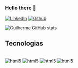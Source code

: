 ### Hello there 👋

<!--[![Portifólio](https://img.shields.io/website-up-down-green-red/http/monip.org.svg)]() -->
[![LinkedIn](https://img.shields.io/badge/LinkedIn-0077B5?style=for-the-badge&logo=linkedin&logoColor=white)]()
[![Github](https://img.shields.io/badge/GitHub-100000?style=for-the-badge&logo=github&logoColor=white)]()


![Guilherme GitHub stats](https://github-readme-stats.vercel.app/api?username=Silveira789&show_icons=true&theme=dark)

## Tecnologias

<div style="display: inline_block"><br/>
<img align="center" alt="html5"src ="https://img.shields.io/badge/Python-14354C?style=for-the-badge&logo=python&logoColor=white" />
<img align="center" alt="html5"src ="
https://img.shields.io/badge/GIT-E44C30?style=for-the-badge&logo=git&logoColor=white" />
<img align="center" alt="html5"src ="https://img.shields.io/badge/PyCharm-000000.svg?&style=for-the-badge&logo=PyCharm&logoColor=white" />
<img align="center" alt="html5"src ="https://img.shields.io/badge/Visual_Studio_Code-0078D4?style=for-the-badge&logo=visual%20studio%20code&logoColor=white" />

</div>



<!--
**Silveira789/Silveira789** is a ✨ _special_ ✨ repository because its `README.md` (this file) appears on your GitHub profile.

Here are some ideas to get you started:

- 🔭 I’m currently working on ...
- 🌱 I’m currently learning ...
- 👯 I’m looking to collaborate on ...
- 🤔 I’m looking for help with ...
- 💬 Ask me about ...
- 📫 How to reach me: ...
- 😄 Pronouns: ...
- ⚡ Fun fact: ...
-->
